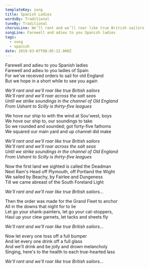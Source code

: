 ```yaml
---
templateKey: song
title: Spanish Ladies
wordsBy: Traditional
tuneBy: Traditional
chorusLine: We’ll rant and we’ll roar like true British sailors
songLine: Farewell and adieu to you Spanish ladies
tags:
  - song
  - spanish
date: 2019-03-07T08:05:12.000Z
---
```

Farewell and adieu to you Spanish ladies\
Farewell and adieu to you ladies of Spain\
For we've received orders to sail for old England\
But we hope in a short while to see you again

_We'll rant and we'll roar like true British sailors_\
_We'll rant and we'll roar across the salt seas_\
_Until we strike soundings in the channel of Old England_\
_From Ushant to Scilly is thirty-five leagues_

We hove our ship to with the wind at Sou'west, boys\
We hove our ship to, our soundings to take\
So we rounded and sounded; got forty-five fathoms\
We squared our main yard and up channel did make

_We'll rant and we'll roar like true British sailors_\
_We'll rant and we'll roar across the salt seas_\
_Until we strike soundings in the channel of Old England_\
_From Ushant to Scilly is thirty-five leagues_

Now the first land we sighted is called the Deadman\
Next Ram's Head off Plymouth, off Portland the Wight\
We sailed by Beachy, by Fairlee and Dungeness\
Till we came abreast of the South Foreland Light

_We'll rant and we'll roar like true British sailors..._

Then the order was made for the Grand Fleet to anchor\
All in the downs that night for to lie\
Let go your shank-painters, let go your cat-stoppers,\
Haul up your clew garnets, let tacks and sheets fly

_We'll rant and we'll roar like true British sailors..._

Now let every one toss off a full bumper\
And let every one drink off a full glass\
And we'll drink and be jolly and drown melancholy\
Singing, here's to the health to each true-hearted lass

_We'll rant and we'll roar like true British sailors..._
